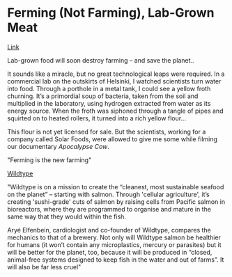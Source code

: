 # Ferming (Not Farming), Lab-Grown Meat

[Link](https://amp.theguardian.com/commentisfree/2020/jan/08/lab-grown-food-destroy-farming-save-planet)

Lab-grown food will soon destroy farming – and save the planet..

It sounds like a miracle, but no great technological leaps were
required. In a commercial lab on the outskirts of Helsinki, I watched
scientists turn water into food. Through a porthole in a metal tank, I
could see a yellow froth churning. It’s a primordial soup of bacteria,
taken from the soil and multiplied in the laboratory, using hydrogen
extracted from water as its energy source. When the froth was siphoned
through a tangle of pipes and squirted on to heated rollers, it turned
into a rich yellow flour...

This flour is not yet licensed for sale. But the scientists, working
for a company called Solar Foods, were allowed to give me some while
filming our documentary *Apocalypse Cow*.

"Ferming is the new farming" 

[Wildtype](https://globetrender.com/2021/07/08/wildtype-sustainable-lab-grown-salmon-meat/)

"Wildtype is on a mission to create the “cleanest, most sustainable
seafood on the planet” – starting with salmon. Through 'cellular
agriculture', it’s creating 'sushi-grade' cuts of salmon by raising
cells from Pacific salmon in bioreactors, where they are programmed to
organise and mature in the same way that they would within the fish.

Aryé Elfenbein, cardiologist and co-founder of Wildtype, compares the
mechanics to that of a brewery. Not only will Wildtype salmon be
healthier for humans (it won’t contain any microplastics, mercury or
parasites) but it will be better for the planet, too, because it will
be produced in “closed, animal-free systems designed to keep fish in
the water and out of farms”. It will also be far less cruel"
